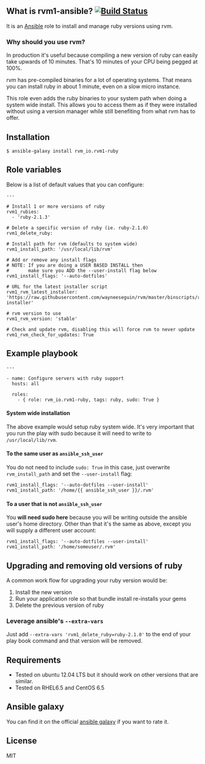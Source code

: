 ## What is rvm1-ansible? [![Build Status](https://secure.travis-ci.org/rvm/rvm1-ansible.png)](http://travis-ci.org/rvm/rvm1-ansible)

It is an [Ansible](http://www.ansible.com/home) role to install and manage ruby versions using rvm.

### Why should you use rvm?

In production it's useful because compiling a new version of ruby can easily
take upwards of 10 minutes. That's 10 minutes of your CPU being pegged at 100%.

rvm has pre-compiled binaries for a lot of operating systems. That means you can
install ruby in about 1 minute, even on a slow micro instance.

This role even adds the ruby binaries to your system path when doing a system
wide install. This allows you to access them as if they were installed without
using a version manager while still benefiting from what rvm has to offer.

## Installation

`$ ansible-galaxy install rvm_io.rvm1-ruby`

## Role variables

Below is a list of default values that you can configure:

```
---

# Install 1 or more versions of ruby
rvm1_rubies:
  - 'ruby-2.1.3'

# Delete a specific version of ruby (ie. ruby-2.1.0)
rvm1_delete_ruby:

# Install path for rvm (defaults to system wide)
rvm1_install_path: '/usr/local/lib/rvm'

# Add or remove any install flags
# NOTE: If you are doing a USER BASED INSTALL then
#       make sure you ADD the --user-install flag below
rvm1_install_flags: '--auto-dotfiles'

# URL for the latest installer script
rvm1_rvm_latest_installer: 'https://raw.githubusercontent.com/wayneeseguin/rvm/master/binscripts/rvm-installer'

# rvm version to use
rvm1_rvm_version: 'stable'

# Check and update rvm, disabling this will force rvm to never update
rvm1_rvm_check_for_updates: True
```

## Example playbook

```
---

- name: Configure servers with ruby support
  hosts: all

  roles:
    - { role: rvm_io.rvm1-ruby, tags: ruby, sudo: True }
```

#### System wide installation

The above example would setup ruby system wide. It's very important that you
run the play with sudo because it will need to write to `/usr/local/lib/rvm`.

#### To the same user as `ansible_ssh_user`

You do not need to include `sudo: True` in this case, just overwrite `rvm_install_path` and set the `--user-install` flag:

```
rvm1_install_flags: '--auto-dotfiles --user-install'
rvm1_install_path: '/home/{{ ansible_ssh_user }}/.rvm'
```

#### To a user that is not `ansible_ssh_user`

You **will need sudo here** because you will be writing outside the ansible
user's home directory. Other than that it's the same as above, except you will
supply a different user account:

```
rvm1_install_flags: '--auto-dotfiles --user-install'
rvm1_install_path: '/home/someuser/.rvm'
```

## Upgrading and removing old versions of ruby

A common work flow for upgrading your ruby version would be:

1. Install the new version
2. Run your application role so that bundle install re-installs your gems
3. Delete the previous version of ruby

### Leverage ansible's `--extra-vars`

Just add `--extra-vars 'rvm1_delete_ruby=ruby-2.1.0'` to the end of your play book command and that version will be removed.

## Requirements

- Tested on ubuntu 12.04 LTS but it should work on other versions that are similar.
- Tested on RHEL6.5 and CentOS 6.5

## Ansible galaxy

You can find it on the official [ansible galaxy](https://galaxy.ansible.com/list#/roles/1087) if you want to rate it.

## License

MIT
